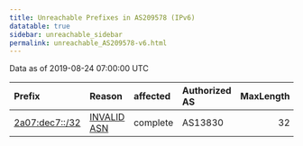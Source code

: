 ```yaml
---
title: Unreachable Prefixes in AS209578 (IPv6)
datatable: true
sidebar: unreachable_sidebar
permalink: unreachable_AS209578-v6.html
---
```


Data as of 2019-08-24 07:00:00 UTC


<div class="datatable-begin"></div>

| Prefix                                                 | Reason                                                                                                 | affected   | Authorized AS   |   MaxLength | Anchor                                         |   unreachable /48s |
|:-------------------------------------------------------|:-------------------------------------------------------------------------------------------------------|:-----------|:----------------|------------:|:-----------------------------------------------|-------------------:|
| [2a07:dec7::/32](https://stat.ripe.net/2a07:dec7::/32) | [INVALID ASN](https://rpki-validator.ripe.net/announcement-preview?asn=AS209578&prefix=2a07:dec7::/32) | complete   | AS13830         |          32 | [RIPE](unreachable_RIPE_NCC_RPKI_Root-v6.html) |              65536 |

<div class="datatable-end"></div>